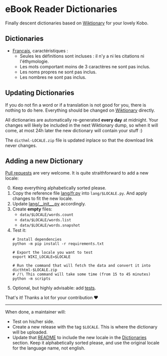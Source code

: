# eBook Reader Dictionaries

Finally descent dictionaries based on [Wiktionary](https://www.wiktionary.org/) for your lovely Kobo.

## Dictionaries

- [Français](https://github.com/BoboTiG/ebook-reader-dict/releases/tag/fr), caractéristiques :
   - Seules les définitions sont incluses : il n'y a ni les citations ni l'éthymologie.
   - Les mots comportant moins de 3 caractères ne sont pas inclus.
   - Les noms propres ne sont pas inclus.
   - Les nombres ne sont pas inclus.

## Updating Dictionaries

If you do not fin a word or if a translation is not good for you, there is nothing to do here.
Everything should be changed on [Wiktionary](https://www.wiktionary.org/) directly.

All dictionaries are automatically re-generated **every day** at midnight. Your changes will likely be included in the next Wiktionary dump, so when it will come, at most 24h later the new dictionary will contain your stuff :)

The `dicthml-LOCALE.zip` file is updated inplace so that the download link never changes.

## Adding a new Dictionary

[Pull requests](https://github.com/BoboTiG/ebook-reader-dict/pulls) are very welcome. It is quite straithforward to add a new locale:

0. Keep everything alphabetically sorted please.
1. Copy the reference file [lang/fr.py](scripts/lang/fr.py) into `lang/$LOCALE.py`. And apply changes to fit the new locale.
2. Update [lang/\_\_init__.py](scripts/lang/__init__.py) accordingly.
3. Create **empty** files:
   - `data/$LOCALE/words.count`
   - `data/$LOCALE/words.list`
   - `data/$LOCALE/words.snapshot`
4. Test it:
   ```shell
   # Install dependencies
   python -m pip install -r requirements.txt

   # Export the locale you want to test
   export WIKI_LOCALE=$LOCALE

   # Run the command that will fetch the data and convert it into dicthtml-$LOCALE.zip
   # /!\ This command will take some time (from 15 to 45 minutes)
   python -m scripts
5. Optional, but highly advisable: add [tests](tests/).

That's it! Thanks a lot for your contribution :heart:

---

When done, a maintainer will:

- Test on his/her side.
- Create a new release with the tag `$LOCALE`. This is where the dictionary will be uploaded.
- Update that [README](#) to include the new locale in the [Dictionaries](#Dictionaries) section.
  Keep it alphabetically sorted please, and use the original locale for the language name, not english.
